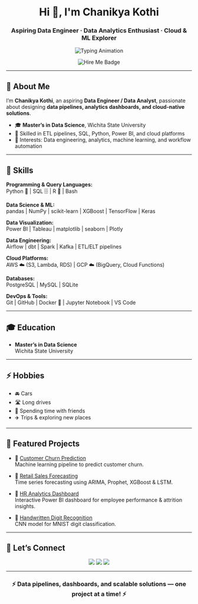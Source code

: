 <h1 align="center">Hi 👋, I'm Chanikya Kothi</h1>
<h3 align="center">Aspiring Data Engineer · Data Analytics Enthusiast · Cloud & ML Explorer</h3>

<p align="center">
  <img src="https://readme-typing-svg.demolab.com?font=Fira+Code&size=26&pause=1000&center=true&vCenter=true&width=500&lines=Aspiring+Data+Engineer;Data+Analytics+Enthusiast;Python+%7C+SQL+%7C+Power+BI+%7C+Cloud;Always+learning+and+building...+🚀" alt="Typing Animation"/>
</p>

<p align="center">
  <img src="https://img.shields.io/badge/Open%20to-Data%20Engineer%20%26%20Analytics%20Roles-0A66C2?style=flat-square&logo=github" alt="Hire Me Badge" />
</p>

---

## 📝 About Me

I’m **Chanikya Kothi**, an aspiring **Data Engineer / Data Analyst**, passionate about designing **data pipelines, analytics dashboards, and cloud-native solutions**.

- 🎓 **Master’s in Data Science**, Wichita State University  
- 🧰 Skilled in ETL pipelines, SQL, Python, Power BI, and cloud platforms  
- 🌟 Interests: Data engineering, analytics, machine learning, and workflow automation

---

## 🧠 Skills

**Programming & Query Languages:**  
Python 🐍 | SQL 🗄️ | R 📐 | Bash

**Data Science & ML:**  
pandas | NumPy | scikit-learn | XGBoost | TensorFlow | Keras

**Data Visualization:**  
Power BI | Tableau | matplotlib | seaborn | Plotly

**Data Engineering:**  
Airflow | dbt | Spark | Kafka | ETL/ELT pipelines

**Cloud Platforms:**  
AWS ☁️ (S3, Lambda, RDS) | GCP ☁️ (BigQuery, Cloud Functions)

**Databases:**  
PostgreSQL | MySQL | SQLite

**DevOps & Tools:**  
Git | GitHub | Docker 🐳 | Jupyter Notebook | VS Code

---

## 🎓 Education

- **Master’s in Data Science**  
  Wichita State University

---

## ⚡ Hobbies

- 🚘 Cars  
- 🛣️ Long drives  
- 👥 Spending time with friends  
- ✈️ Trips & exploring new places

---

## 📂 Featured Projects

- 🔹 [Customer Churn Prediction](https://github.com/Chanikya333-1/customer-churn-prediction-using--ML)  
  Machine learning pipeline to predict customer churn.

- 🔹 [Retail Sales Forecasting](https://github.com/Chanikya333-1/retail-sales-forecasting)  
  Time series forecasting using ARIMA, Prophet, XGBoost & LSTM.

- 🔹 [HR Analytics Dashboard](https://github.com/Chanikya333-1/hr-analytics-dashboard)  
  Interactive Power BI dashboard for employee performance & attrition insights.

- 🔹 [Handwritten Digit Recognition](https://github.com/Chanikya333-1/mnist-digit-recognition)  
  CNN model for MNIST digit classification.

---

## 🔗 Let’s Connect

<p align="center">
  <a href="https://github.com/Chanikya333-1"><img src="https://img.shields.io/badge/GitHub-Chanikya--1-181717?style=for-the-badge&logo=github" /></a>
  <a href="https://linkedin.com/in/chanikya-kothi"><img src="https://img.shields.io/badge/LinkedIn-Chanikya%20Kothi-0A66C2?style=for-the-badge&logo=linkedin" /></a>
  <a href="mailto:chanikyareddy682@gmail.com"><img src="https://img.shields.io/badge/Email-Contact%20Me-D14836?style=for-the-badge&logo=gmail" /></a>
</p>

---

<h3 align="center">⚡ Data pipelines, dashboards, and scalable solutions — one project at a time! ⚡</h3>
